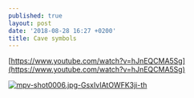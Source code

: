 ```yaml
---
published: true
layout: post
date: '2018-08-28 16:27 +0200'
title: Cave symbols
---
```

[https://www.youtube.com/watch?v=hJnEQCMA5Sg](https://www.youtube.com/watch?v=hJnEQCMA5Sg)

[![mpv-shot0006.jpg-GsxIvIAtOWFK3ji-th](https://images.weserv.nl/?url=https://i.imgur.com/rrcgbHmb.jpg)](https://images.weserv.nl/?url=https://i.imgur.com/rrcgbHm.jpg)
